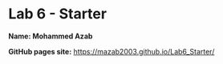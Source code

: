 # Lab 6 - Starter

**Name: Mohammed Azab**

**GitHub pages site:**
https://mazab2003.github.io/Lab6_Starter/
